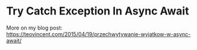 # Try Catch Exception In Async Await

More on my blog post: https://teovincent.com/2015/04/19/przechwytywanie-wyjatkow-w-async-await/
